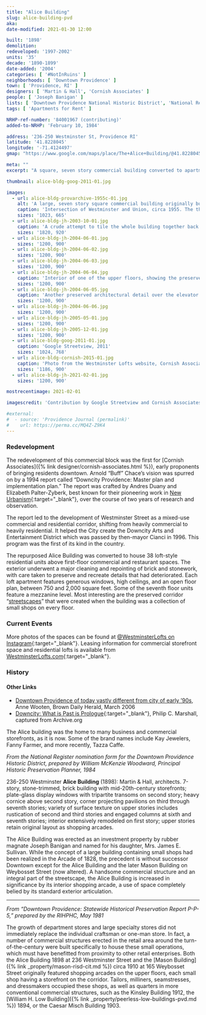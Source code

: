 ```yaml
---
title: "Alice Building"
slug: alice-building-pvd
aka:
date-modified: 2021-01-30 12:00

built: '1898'
demolition: 
redeveloped: '1997-2002'
units: '35'
decade: '1890-1899'
date-added: '2004'
categories: [ '#NotInRuins' ]
neighborhoods: [ 'Downtown Providence' ]
town: [ 'Providence, RI' ]
designers: [ 'Martin & Hall', 'Cornish Associates' ]
people: [ 'Joseph Banigan' ]
lists: [ 'Downtown Providence National Historic District', 'National Register of Historic Places' ]
tags: [ 'Apartments for Rent' ]

NRHP-ref-number: '84001967 (contributing)'
added-to-NRHP: 'February 10, 1984'

address: '236-250 Westminster St, Providence RI'
latitude: '41.8228045'
longitude: '-71.4124497'
gmap: "https://www.google.com/maps/place/The+Alice+Building/@41.8228045,-71.4124497,15z/data=!4m5!3m4!1s0x0:0xa9b1396cf0be82d2!8m2!3d41.8228045!4d-71.4124497"

meta: ""
excerpt: "A square, seven story commercial building converted to apartments in the early aughts — a frontrunner to the downtown residential boom"

thumbnail: alice-bldg-goog-2011-01.jpg

images:
  - url: alice-bldg-provarchive-1955c-01.jpg
    alt: 'A large, seven story square commercial building originally built to house floors of indoor shopping pavillions. The first two floors have a commercial streetscape design, with more windows than supporting steel, while the remaining five floors are sheated in tan limestone, granite lintels, and a prominant copper cornice'
    caption: 'Intersection of Westminster and Union, circa 1955. The then Peerless building is on the left and the Alice building is on the right. Courtesy the Providence City Archives on Flickr'
    sizes: '1023, 665'
  - url: alice-bldg-jh-2003-10-01.jpg
    caption: 'A crude attempt to tile the whole building together back when digital cameras were a thing and phones with features that auto-stitched photos together didn’t exist'
    sizes: '1820, 920'
  - url: alice-bldg-jh-2004-06-01.jpg
    sizes: '1200, 900'
  - url: alice-bldg-jh-2004-06-02.jpg
    sizes: '1200, 900'
  - url: alice-bldg-jh-2004-06-03.jpg
    sizes: '1200, 900'
  - url: alice-bldg-jh-2004-06-04.jpg
    caption: 'Interior of one of the upper floors, showing the preserved individual storefront designs and surface finishes'
    sizes: '1200, 900'
  - url: alice-bldg-jh-2004-06-05.jpg
    caption: 'Another preserved architectural detail over the elevator bank'
    sizes: '1200, 900'
  - url: alice-bldg-jh-2004-06-06.jpg
    sizes: '1200, 900'
  - url: alice-bldg-jh-2005-05-01.jpg
    sizes: '1200, 900'
  - url: alice-bldg-jh-2005-12-01.jpg
    sizes: '1200, 900'
  - url: alice-bldg-goog-2011-01.jpg
    caption: 'Google Streetview, 2011'
    sizes: '1024, 768'
  - url: alice-bldg-cornish-2015-01.jpg
    caption: 'Photo from the Westminster Lofts website, Cornish Associates'
    sizes: '1186, 900'
  - url: alice-bldg-jh-2021-02-01.jpg
    sizes: '1200, 900'

mostrecentimage: 2021-02-01

imagescredit: 'Contribution by Google Streetview and Cornish Associates'

#external:
#  - source: 'Providence Journal (permalink)'
#    url: https://perma.cc/MQ4Z-Z9K4
---
```


### Redevelopment

The redevelopment of this commercial block was the first for [Cornish Associates]({% link designer/cornish-associates.html %}), early proponents of bringing residents downtown. Arnold “Buff” Chace’s vision was spurred on by a 1994 report called “Downcity Providence: Master plan and implementation plan.” The report was crafted by Andres Duany and Elizabeth Palter-Zyberk, best known for their pioneering work in [New Urbanism](//en.wikipedia.org/wiki/New_Urbanism){:target="_blank"}, over the course of two years of research and observation.

The report led to the development of Westminster Street as a mixed-use commercial and residential corridor, shifting from heavily commercial to heavily residential. It helped the City create the Downcity Arts and Entertainment District which was passed by then-mayor Cianci in 1996. This program was the first of its kind in the country.

The repurposed Alice Building was converted to house 38 loft-style residential units above first-floor commercial and restaurant spaces. The exterior underwent a major cleaning and repointing of brick and stonework, with care taken to preserve and recreate details that had deteriorated. Each loft apartment features generous windows, high ceilings, and an open floor plan, between 750 and 2,000 square feet. Some of the seventh floor units feature a mezzanine level. Most interesting are the preserved corridor “[streetscapes](#photo-alice-bldg-jh-2004-06-02)” that were created when the building was a collection of small shops on every floor.


### Current Events

More photos of the spaces can be found at [@WestminsterLofts on Instagram](//www.instagram.com/westminsterlofts/){:target="_blank"}. Leasing information for commercial storefront space and residential lofts is available from [WestminsterLofts.com](//westminsterlofts.com){:target="_blank"}.


### History

#### Other Links

+ [Downtown Providence of today vastly different from city of early ’90s](//www.browndailyherald.com/2006/03/13/downtown-providence-of-today-vastly-different-from-city-of-early-90s/), Anne Wooten, Brown Daily Herald, March 2006
+ [Downcity: What is Past is Prologue](//web.archive.org/web/20090608132510/http://philipmarshall.net/providence/downcity.htm){:target="_blank"}, Philip C. Marshall, captured from Archive.org

The Alice building was the home to many business and commercial storefronts, as it is now. Some of the brand names include Kay Jewelers, Fanny Farmer, and more recently, Tazza Caffe.

_From the National Register nomination form for the Downtown Providence Historic District, prepared by William McKenzie Woodward, Principal Historic Preservation Planner, 1984_

236-250 Westminster **Alice Building** (1898): Martin & Hall, architects. 7-story, stone-trimmed, brick building with mid-20th-century storefronts; plate-glass display windows with tripartite transoms on second story; heavy cornice above second story, corner projecting pavilions on third through seventh stories; variety of surface texture on upper stories includes rustication of second and third stories and engaged columns at sixth and seventh stories; interior extensively remodeled on first story; upper stories retain original layout as shopping arcades.

The Alice Building was erected as an investment property by rubber magnate Joseph Banigan and named for his daughter, Mrs. James E. Sullivan. While the concept of a large building containing small shops had been realized in the Arcade of 1828, the precedent is without successor Downtown except for the Alice Building and the later Mason Building on Weybosset Street (now altered). A handsome commercial structure and an integral part of the streetscape, the Alice Building is increased in significance by its interior shopping arcade, a use of space completely belied by its standard exterior articulation.

***

_From “Downtown Providence: Statewide Historical Preservation Report P-P-5,” prepared by the RIHPHC, May 1981_

The growth of department stores and large specialty stores did not immediately replace the individual craftsman or one-man store. In fact, a number of commercial structures erected in the retail area around the turn-of-the-century were built specifically to house these small operations, which must have benefitted from proximity to other retail enterprises. Both the Alice Building 1898 at 236 Westminster Street and the [Mason Building]({% link _property/mason-risd-cit.md %}) circa 1910 at 165 Weybosset Street originally featured shopping arcades on the upper floors, each small shop having a storefront on the corridor. Tailors, milliners, seamstresses, and dressmakers occupied these shops, as well as quarters in more conventional commercial structures, such as the Kinsley Building 1912, the [William H. Low Building]({% link _property/peerless-low-buildings-pvd.md %}) 1894, or the Caesar Misch Building 1903.
